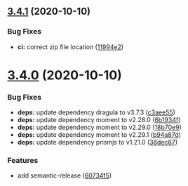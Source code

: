 ## [3.4.1](https://github.com/dargmuesli/jonas-thelemann/compare/3.4.0...3.4.1) (2020-10-10)


### Bug Fixes

* **ci:** correct zip file location ([11994e2](https://github.com/dargmuesli/jonas-thelemann/commit/11994e2a93959725a4498fcbf6a9d800460af1b5))

# [3.4.0](https://github.com/dargmuesli/jonas-thelemann/compare/3.3.0...3.4.0) (2020-10-10)


### Bug Fixes

* **deps:** update dependency dragula to v3.7.3 ([c3aee55](https://github.com/dargmuesli/jonas-thelemann/commit/c3aee55331c570d78c2b1aa722c1af5175f75787))
* **deps:** update dependency moment to v2.28.0 ([6b1934f](https://github.com/dargmuesli/jonas-thelemann/commit/6b1934f32ac2eb06c2770d5444b7fb75a19fb7ce))
* **deps:** update dependency moment to v2.29.0 ([18b70e9](https://github.com/dargmuesli/jonas-thelemann/commit/18b70e9aa055b3efb6f22751a302c7404e1967cb))
* **deps:** update dependency moment to v2.29.1 ([b94a87d](https://github.com/dargmuesli/jonas-thelemann/commit/b94a87dcdcfacb1c92b84db138b275535171956d))
* **deps:** update dependency prismjs to v1.21.0 ([36dec67](https://github.com/dargmuesli/jonas-thelemann/commit/36dec679f7e805f2c4e2272e7cf1a76cde743c92))


### Features

* add semantic-release ([60734f5](https://github.com/dargmuesli/jonas-thelemann/commit/60734f5ca05a10cd52b7f7f29f39f4f86646fb9a))
